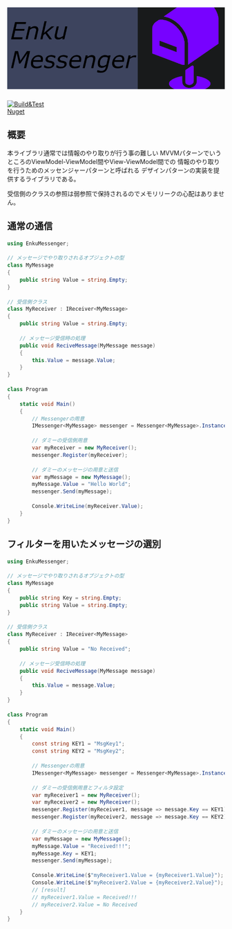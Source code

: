 # ![logo](./img/logo.png)  
[![Build&Test](https://github.com/StdEnku/EnkuMessenger/actions/workflows/Build&Test.yml/badge.svg)](https://github.com/StdEnku/EnkuMessenger/actions/workflows/Build&Test.yml)  
[Nuget](https://www.nuget.org/packages/EnkuMessenger/)
## 概要

本ライブラリ通常では情報のやり取りが行う事の難しい
MVVMパターンでいうところのViewModel-ViewModel間やView-ViewModel間での
情報のやり取りを行うためのメッセンジャーパターンと呼ばれる
デザインパターンの実装を提供するライブラリである。

受信側のクラスの参照は弱参照で保持されるのでメモリリークの心配はありません。

## 通常の通信

```c#
using EnkuMessenger;

// メッセージでやり取りされるオブジェクトの型
class MyMessage
{
    public string Value = string.Empty;
}

// 受信側クラス
class MyReceiver : IReceiver<MyMessage>
{
    public string Value = string.Empty;

    // メッセージ受信時の処理
    public void ReciveMessage(MyMessage message)
    {
        this.Value = message.Value;
    }
}

class Program
{ 
    static void Main()
    {
        // Messengerの用意
        IMessenger<MyMessage> messenger = Messenger<MyMessage>.Instance;

        // ダミーの受信側用意
        var myReceiver = new MyReceiver();
        messenger.Register(myReceiver);

        // ダミーのメッセージの用意と送信
        var myMessage = new MyMessage();
        myMessage.Value = "Hello World";
        messenger.Send(myMessage);

        Console.WriteLine(myReceiver.Value);
    }
}
```

## フィルターを用いたメッセージの選別

```c#
using EnkuMessenger;

// メッセージでやり取りされるオブジェクトの型
class MyMessage
{
    public string Key = string.Empty;
    public string Value = string.Empty;
}

// 受信側クラス
class MyReceiver : IReceiver<MyMessage>
{
    public string Value = "No Received";

    // メッセージ受信時の処理
    public void ReciveMessage(MyMessage message)
    {
        this.Value = message.Value;
    }
}

class Program
{ 
    static void Main()
    {
        const string KEY1 = "MsgKey1";
        const string KEY2 = "MsgKey2";

        // Messengerの用意
        IMessenger<MyMessage> messenger = Messenger<MyMessage>.Instance;

        // ダミーの受信側用意とフィルタ設定
        var myReceiver1 = new MyReceiver();
        var myReceiver2 = new MyReceiver();
        messenger.Register(myReceiver1, message => message.Key == KEY1);
        messenger.Register(myReceiver2, message => message.Key == KEY2);

        // ダミーのメッセージの用意と送信
        var myMessage = new MyMessage();
        myMessage.Value = "Received!!!";
        myMessage.Key = KEY1;
        messenger.Send(myMessage);

        Console.WriteLine($"myReceiver1.Value = {myReceiver1.Value}");
        Console.WriteLine($"myReceiver2.Value = {myReceiver2.Value}");
        // [result]
        // myReceiver1.Value = Received!!!
        // myReceiver2.Value = No Received
    }
}
```

